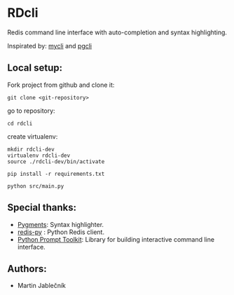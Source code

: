 # RDcli

Redis command line interface with auto-completion and syntax highlighting.

Inspirated by: [mycli](http://mycli.net) and [pgcli](http://pgcli.net) 




## Local setup:

  Fork project from github and clone it:
  
  ```
  git clone <git-repository>
  ```

  
  go to repository:
  ```
  cd rdcli
  ```
  
  create virtualenv:
```
mkdir rdcli-dev
virtualenv rdcli-dev
source ./rdcli-dev/bin/activate

pip install -r requirements.txt

python src/main.py
```


## Special thanks:

 - [Pygments](http://pygments.org/): Syntax highlighter.
 - [redis-py](https://github.com/andymccurdy/redis-py) : Python Redis client.
 - [Python Prompt Toolkit](https://github.com/jonathanslenders/python-prompt-toolkit): Library for building interactive command line interface.



## Authors:
 - Martin Jablečník
